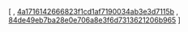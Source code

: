 [
, [4a1716142666823f1cd1af7190034ab3e3d7115b](https://github.com/facebook/facebook-android-sdk/commit/4a1716142666823f1cd1af7190034ab3e3d7115b)
, [84de49eb7ba28e0e706a8e3f6d7313621206b965](https://github.com/facebook/facebook-android-sdk/commit/84de49eb7ba28e0e706a8e3f6d7313621206b965)
]